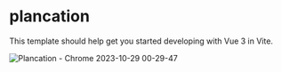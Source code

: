 # plancation

This template should help get you started developing with Vue 3 in Vite.

![Plancation - Chrome 2023-10-29 00-29-47](https://github.com/guruma99/plancation-web/assets/121204952/3e29d161-b1a3-470b-bc46-e66f5265f121)

